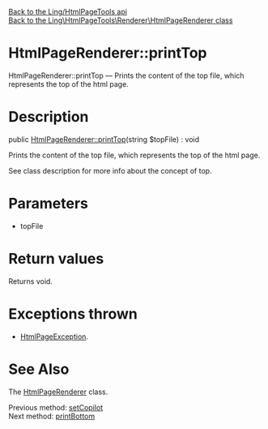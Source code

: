 [Back to the Ling/HtmlPageTools api](https://github.com/lingtalfi/HtmlPageTools/blob/master/doc/api/Ling/HtmlPageTools.md)<br>
[Back to the Ling\HtmlPageTools\Renderer\HtmlPageRenderer class](https://github.com/lingtalfi/HtmlPageTools/blob/master/doc/api/Ling/HtmlPageTools/Renderer/HtmlPageRenderer.md)


HtmlPageRenderer::printTop
================



HtmlPageRenderer::printTop — Prints the content of the top file, which represents the top of the html page.




Description
================


public [HtmlPageRenderer::printTop](https://github.com/lingtalfi/HtmlPageTools/blob/master/doc/api/Ling/HtmlPageTools/Renderer/HtmlPageRenderer/printTop.md)(string $topFile) : void




Prints the content of the top file, which represents the top of the html page.

See class description for more info about the concept of top.




Parameters
================


- topFile

    


Return values
================

Returns void.


Exceptions thrown
================

- [HtmlPageException](https://github.com/lingtalfi/HtmlPageTools/blob/master/doc/api/Ling/HtmlPageTools/Exception/HtmlPageException.md).&nbsp;







See Also
================

The [HtmlPageRenderer](https://github.com/lingtalfi/HtmlPageTools/blob/master/doc/api/Ling/HtmlPageTools/Renderer/HtmlPageRenderer.md) class.

Previous method: [setCopilot](https://github.com/lingtalfi/HtmlPageTools/blob/master/doc/api/Ling/HtmlPageTools/Renderer/HtmlPageRenderer/setCopilot.md)<br>Next method: [printBottom](https://github.com/lingtalfi/HtmlPageTools/blob/master/doc/api/Ling/HtmlPageTools/Renderer/HtmlPageRenderer/printBottom.md)<br>

